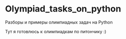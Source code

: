 # Olympiad_tasks_on_python
Разборы и примеры олимпиадных задач на Python 

Тут я готовлюсь к олимпиадкам по питончику :)
